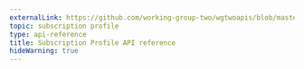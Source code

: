 ```yaml
---
externalLink: https://github.com/working-group-two/wgtwoapis/blob/master/openapi/api.yaml
topic: subscription profile
type: api-reference
title: Subscription Profile API reference
hideWarning: true
---
```


<div id="swagger-ui" data-spec-url="https://raw.githubusercontent.com/working-group-two/wgtwoapis/master/openapi/api.yaml"></div>
